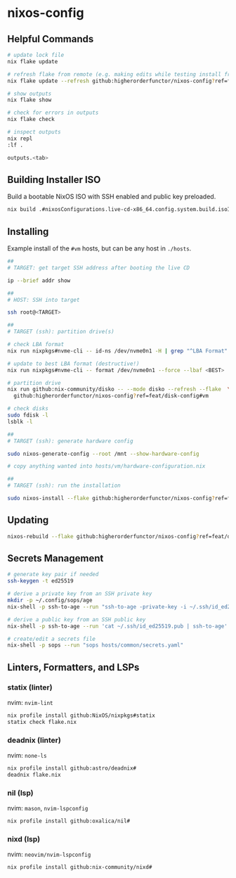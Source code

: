 # nixos-config

## Helpful Commands

```sh
# update lock file
nix flake update

# refresh flake from remote (e.g. making edits while testing install from ISO)
nix flake update --refresh github:higherorderfunctor/nixos-config?ref=feat/disk-config

# show outputs
nix flake show

# check for errors in outputs
nix flake check

# inspect outputs
nix repl
:lf .

outputs.<tab>
````

## Building Installer ISO

Build a bootable NixOS ISO with SSH enabled and public key preloaded.

```sh
nix build .#nixosConfigurations.live-cd-x86_64.config.system.build.isoImage
```

## Installing

Example install of the `#vm` hosts, but can be any host in `./hosts`.

```sh
##
# TARGET: get target SSH address after booting the live CD

ip --brief addr show

##
# HOST: SSH into target

ssh root@<TARGET>

##
# TARGET (ssh): partition drive(s)

# check LBA format
nix run nixpkgs#nvme-cli -- id-ns /dev/nvme0n1 -H | grep "^LBA Format"

# update to best LBA format (destructive!)
nix run nixpkgs#nvme-cli -- format /dev/nvme0n1 --force --lbaf <BEST>

# partition drive
nix run github:nix-community/disko -- --mode disko --refresh --flake  \
  github:higherorderfunctor/nixos-config?ref=feat/disk-config#vm

# check disks
sudo fdisk -l
lsblk -l

##
# TARGET (ssh): generate hardware config

sudo nixos-generate-config --root /mnt --show-hardware-config

# copy anything wanted into hosts/vm/hardware-configuration.nix

##
# TARGET (ssh): run the installation

sudo nixos-install --flake github:higherorderfunctor/nixos-config?ref=feat/disk-config#vm
````

## Updating

```sh
nixos-rebuild --flake github:higherorderfunctor/nixos-config?ref=feat/disk-config switch
```

## Secrets Management

```sh
# generate key pair if needed
ssh-keygen -t ed25519

# derive a private key from an SSH private key
mkdir -p ~/.config/sops/age
nix-shell -p ssh-to-age --run "ssh-to-age -private-key -i ~/.ssh/id_ed25519 > ~/.config/sops/age/keys.txt"

# derive a public key from an SSH public key
nix-shell -p ssh-to-age --run 'cat ~/.ssh/id_ed25519.pub | ssh-to-age'

# create/edit a secrets file
nix-shell -p sops --run "sops hosts/common/secrets.yaml"
```

## Linters, Formatters, and LSPs

### statix (linter)

nvim: `nvim-lint`

```sh
nix profile install github:NixOS/nixpkgs#statix
statix check flake.nix
```

### deadnix (linter)

nvim: `none-ls`

```sh
nix profile install github:astro/deadnix#
deadnix flake.nix
```

### nil (lsp)

nvim: `mason`, `nvim-lspconfig`

```sh
nix profile install github:oxalica/nil#
```

### nixd (lsp)

nvim: `neovim/nvim-lspconfig`

```sh
nix profile install github:nix-community/nixd#
```
